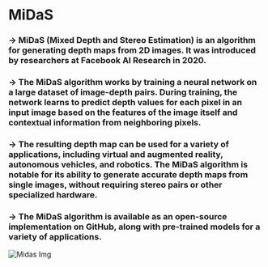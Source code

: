 # MiDaS
### -> MiDaS (Mixed Depth and Stereo Estimation) is an algorithm for generating depth maps from 2D images. It was introduced by researchers at Facebook AI Research in 2020.

### -> The MiDaS algorithm works by training a neural network on a large dataset of image-depth pairs. During training, the network learns to predict depth values for each pixel in an input image based on the features of the image itself and contextual information from neighboring pixels.

### -> The resulting depth map can be used for a variety of applications, including virtual and augmented reality, autonomous vehicles, and robotics. The MiDaS algorithm is notable for its ability to generate accurate depth maps from single images, without requiring stereo pairs or other specialized hardware.

### -> The MiDaS algorithm is available as an open-source implementation on GitHub, along with pre-trained models for a variety of applications.

![Midas Img]()
